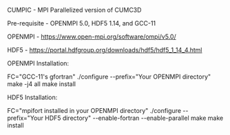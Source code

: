 CUMPIC - MPI Parallelized version of CUMC3D

Pre-requisite - OPENMPI 5.0, HDF5 1.14, and GCC-11

OPENMPI - https://www.open-mpi.org/software/ompi/v5.0/

HDF5 - https://portal.hdfgroup.org/downloads/hdf5/hdf5_1_14_4.html

OPENMPI Installation:

FC="GCC-11's gfortran" ./configure --prefix="Your OPENMPI directory" 
make -j4 all
make install

HDF5 Installation:

FC="mpifort installed in your OPENMPI directory" ./configure --prefix="Your HDF5 directory" --enable-fortran --enable-parallel
make
make install
